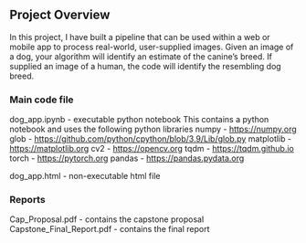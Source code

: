 ## Project Overview

In this project, I have built a pipeline that can be used within a web or mobile app to process real-world, user-supplied images.  Given an image of a dog, your algorithm will identify an estimate of the canine’s breed.  If supplied an image of a human, the code will identify the resembling dog breed.

### Main code file
dog_app.ipynb - executable python notebook
This contains a python notebook and uses the following python libraries
numpy - https://numpy.org
glob - https://github.com/python/cpython/blob/3.9/Lib/glob.py
matplotlib - https://matplotlib.org
cv2 - https://opencv.org
tqdm - https://tqdm.github.io
torch - https://pytorch.org
pandas - https://pandas.pydata.org

dog_app.html - non-executable html file

### Reports
Cap_Proposal.pdf - contains the capstone proposal
Capstone_Final_Report.pdf - contains the final report

